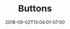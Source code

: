 ---
title: "Buttons"
date: 2018-09-02T13:04:01-07:00
draft: false

image: 805strong-buttons-635 x 476.jpeg

subTitle: Create custom buttons to your liking.

---